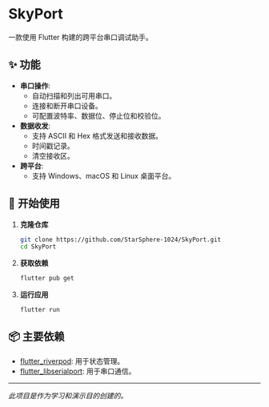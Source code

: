 # SkyPort

一款使用 Flutter 构建的跨平台串口调试助手。

## ✨ 功能

*   **串口操作**:
    *   自动扫描和列出可用串口。
    *   连接和断开串口设备。
    *   可配置波特率、数据位、停止位和校验位。
*   **数据收发**:
    *   支持 ASCII 和 Hex 格式发送和接收数据。
    *   时间戳记录。
    *   清空接收区。
*   **跨平台**:
    *   支持 Windows、macOS 和 Linux 桌面平台。

## 🚀 开始使用

1.  **克隆仓库**
    ```bash
    git clone https://github.com/StarSphere-1024/SkyPort.git
    cd SkyPort
    ```

2.  **获取依赖**
    ```bash
    flutter pub get
    ```

3.  **运行应用**
    ```bash
    flutter run
    ```

## 📦 主要依赖

*   [flutter_riverpod](https://pub.dev/packages/flutter_riverpod): 用于状态管理。
*   [flutter_libserialport](https://pub.dev/packages/flutter_libserialport): 用于串口通信。

---

*此项目是作为学习和演示目的创建的。*
